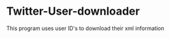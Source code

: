 Twitter-User-downloader
=======================

This program uses user ID's to download their xml information